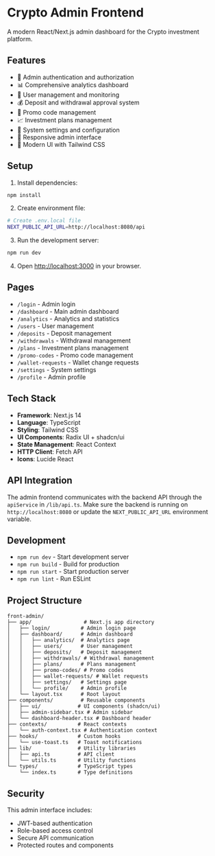 # Crypto Admin Frontend

A modern React/Next.js admin dashboard for the Crypto investment platform.

## Features

- 🔐 Admin authentication and authorization
- 📊 Comprehensive analytics dashboard
- 👥 User management and monitoring
- 💰 Deposit and withdrawal approval system
- 🎫 Promo code management
- 📈 Investment plans management
- 🔧 System settings and configuration
- 📱 Responsive admin interface
- 🎨 Modern UI with Tailwind CSS

## Setup

1. Install dependencies:
```bash
npm install
```

2. Create environment file:
```bash
# Create .env.local file
NEXT_PUBLIC_API_URL=http://localhost:8080/api
```

3. Run the development server:
```bash
npm run dev
```

4. Open [http://localhost:3000](http://localhost:3000) in your browser.

## Pages

- `/login` - Admin login
- `/dashboard` - Main admin dashboard
- `/analytics` - Analytics and statistics
- `/users` - User management
- `/deposits` - Deposit management
- `/withdrawals` - Withdrawal management
- `/plans` - Investment plans management
- `/promo-codes` - Promo code management
- `/wallet-requests` - Wallet change requests
- `/settings` - System settings
- `/profile` - Admin profile

## Tech Stack

- **Framework**: Next.js 14
- **Language**: TypeScript
- **Styling**: Tailwind CSS
- **UI Components**: Radix UI + shadcn/ui
- **State Management**: React Context
- **HTTP Client**: Fetch API
- **Icons**: Lucide React

## API Integration

The admin frontend communicates with the backend API through the `apiService` in `/lib/api.ts`. Make sure the backend is running on `http://localhost:8080` or update the `NEXT_PUBLIC_API_URL` environment variable.

## Development

- `npm run dev` - Start development server
- `npm run build` - Build for production
- `npm run start` - Start production server
- `npm run lint` - Run ESLint

## Project Structure

```
front-admin/
├── app/                 # Next.js app directory
│   ├── login/          # Admin login page
│   ├── dashboard/      # Admin dashboard
│   │   ├── analytics/  # Analytics page
│   │   ├── users/      # User management
│   │   ├── deposits/   # Deposit management
│   │   ├── withdrawals/ # Withdrawal management
│   │   ├── plans/      # Plans management
│   │   ├── promo-codes/ # Promo codes
│   │   ├── wallet-requests/ # Wallet requests
│   │   ├── settings/   # Settings page
│   │   └── profile/    # Admin profile
│   └── layout.tsx      # Root layout
├── components/         # Reusable components
│   ├── ui/            # UI components (shadcn/ui)
│   ├── admin-sidebar.tsx # Admin sidebar
│   └── dashboard-header.tsx # Dashboard header
├── contexts/          # React contexts
│   └── auth-context.tsx # Authentication context
├── hooks/             # Custom hooks
│   └── use-toast.ts   # Toast notifications
├── lib/               # Utility libraries
│   ├── api.ts         # API client
│   └── utils.ts       # Utility functions
└── types/             # TypeScript types
    └── index.ts       # Type definitions
```

## Security

This admin interface includes:
- JWT-based authentication
- Role-based access control
- Secure API communication
- Protected routes and components 